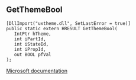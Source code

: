 ## GetThemeBool

```
[DllImport("uxtheme.dll", SetLastError = true)]
public static extern HRESULT GetThemeBool(
   IntPtr hTheme,
   int iPartId,
   int iStateId,
   int iPropId,
   out BOOL pfVal
);
```

[Microsoft documentation](https://docs.microsoft.com/en-us/windows/win32/api/uxtheme/nf-uxtheme-getthemebool)

